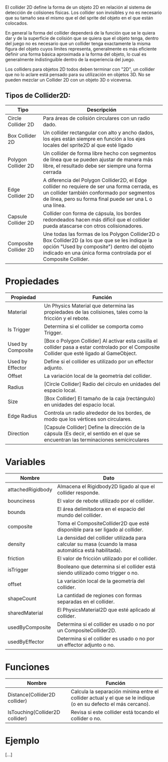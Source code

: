 El collider 2D define la forma de un objeto 2D en relación al sistema de detección de colisiones físicas. Los collider son invisibles y no es necesario que su tamaño sea el mismo que el del sprite del objeto en el que están colocados.

En general la forma del collider dependerá de la función que se le quiera dar y de la superficie de colisión que se quiera que el objeto tenga, dentro del juego no es necesario que un collider tenga exactamente la misma figura del objeto cuyos límites representa, generalmente es más eficiente definir una forma básica aproximada a la forma del objeto, lo cual es generalmente indistinguible dentro de la experiencia del juego.

Los colliders para objetos 2D todos deben terminar con "2D", un collider que no lo aclare está pensado para su utilización en objetos 3D. No se pueden mezclar un Collider 2D con un objeto 3D o viceversa.

## Tipos de Collider2D:
Tipo | Descripción
------------ | -------------
Circle Collider 2D | Para áreas de colisión circulares con un radio dado.
Box Collider 2D | Un collider rectangular con alto y ancho dados, los ejes están siempre en función a los ejes locales del sprite2D al que esté ligado
Polygon Collider 2D | Un collider de forma libre hecho con segmentos de línea que se pueden ajustar de manera más libre, el resultado debe ser siempre una forma cerrada
Edge Collider 2D | A diferencia del Polygon Collider2D, el Edge collider no requiere de ser una forma cerrada, es un collider también conformado por segmentos de línea, pero su forma final puede ser una L o una línea.
Capsule Collider 2D | Collider con forma de cápsula, los bordes redondeados hacen más difícil que el collider pueda atascarse con otros colisionadores.
Composite Collider 2D | Une todas las formas de los Polygon Collider2D o Box Collider2D (a los que que se les indique la opción "Used by composite") dentro del objeto indicado en una única forma controlada por el Composite Collider.

# Propiedades
Propiedad | Función
------------ | -------------
Material | Un Physics Material que determina las propiedades de las colisiones, tales como la fricción y el rebote.
Is Trigger | Determina si el collider se comporta como Trigger.
Used by Composite | [Box o Polygon Collider] Al activar esta casilla el collider pasa a estar controlado por el Composite Collider que esté ligado al GameObject.
Used by Effector | Define si el collider es utilizado por un effector adjunto.
Offset | La variación local de la geometría del collider.
Radius | [Circle Collider] Radio del círculo en unidades del espacio local.
Size | [Box Collider] El tamaño de la caja (rectángulo) en unidades del espacio local.
Edge Radius | Controla un radio alrededor de los bordes, de modo que los vértices son circulares.
Direction | [Capsule Collider] Define la dirección de la cápsula (Es decir, el sentido en el que se encuentran las terminaciones semicirculares

# Variables
Nombre | Dato
------------ | -------------
attachedRigidbody | Almacena el Rigidbody2D ligado al que el collider responde.
bounciness | El valor de rebote utilizado por el collider.
bounds | El área delimitadora en el espacio del mundo del collider.
composite |	Toma el CompositeCollider2D que esté disponible para ser ligado al collider.
density |	La densidad del collider utilizada para calcular su masa (cuando la masa automática está habilitada).
friction |	El valor de fricción utilizado por el collider.
isTrigger | Booleano que determina si el collider está siendo utilizado como trigger o no.
offset | La variación local de la geometría del collider.
shapeCount | La cantidad de regiones con formas separadas en el collider.
sharedMaterial | El PhysicsMaterial2D que esté aplicado al collider.
usedByComposite | Determina si el collider es usado o no por un CompositeCollider2D.
usedByEffector | Determina si el collider es usado o no por un effector adjunto o no.

# Funciones
Nombre | Función
------------ | -------------
Distance(Collider2D collider) | Calcula la separación mínima entre el collider actual y el que se le indique (o en su defecto el más cercano).
IsTouching(Collider2D collider) | Revisa si este collider está tocando el collider o no.


# Ejemplo
[...]
